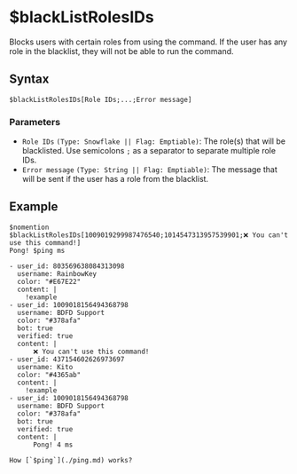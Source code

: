 # $blackListRolesIDs
Blocks users with certain roles from using the command. If the user has any role in the blacklist, they will not be able to run the command.

## Syntax
```
$blackListRolesIDs[Role IDs;...;Error message]
```

### Parameters
- `Role IDs` `(Type: Snowflake || Flag: Emptiable)`: The role(s) that will be blacklisted. Use semicolons `;` as a separator to separate multiple role IDs.
- `Error message` `(Type: String || Flag: Emptiable)`: The message that will be sent if the user has a role from the blacklist.

## Example
```
$nomention
$blackListRolesIDs[1009019299987476540;1014547313957539901;❌ You can't use this command!]
Pong! $ping ms
```


```discord yaml
- user_id: 803569638084313098
  username: RainbowKey
  color: "#E67E22"
  content: |
    !example
- user_id: 1009018156494368798
  username: BDFD Support
  color: "#378afa"
  bot: true
  verified: true
  content: |
      ❌ You can't use this command!
- user_id: 437154602626973697
  username: Kito
  color: "#4365ab"
  content: |
    !example
- user_id: 1009018156494368798
  username: BDFD Support
  color: "#378afa"
  bot: true
  verified: true
  content: |
      Pong! 4 ms
```

```admonish question title="What is this?"
How [`$ping`](./ping.md) works?
```

